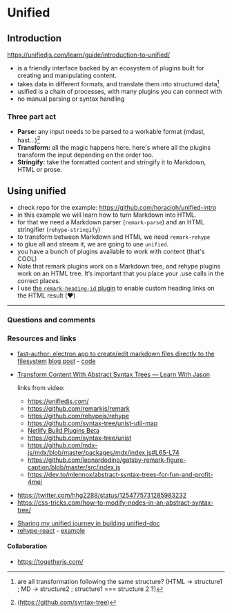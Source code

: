# Unified

## Introduction

https://unifiedjs.com/learn/guide/introduction-to-unified/

- is a friendly interface backed by an ecosystem of plugins built for creating and manipulating content.
- takes data in different formats, and translate them into structured data[^1]
- usified is a chain of processes, with many plugins you can connect with
- no manual parsing or syntax handling

### Three part act

- **Parse:** any input needs to be parsed to a workable format (mdast, hast...)[^2]
- **Transform:** all the magic happens here. here's where all the plugins transform the input depending on the order too.
- **Stringify:** take the formatted content and stringify it to Markdown, HTML or prose.

## Using unified

- check repo for the example: https://github.com/horacioh/unified-intro
- in this example we will learn how to turn Markdown into HTML.
- for that we need a Markdown parser (`remark-parse`) and an HTML stringifier (`rehype-stringify`)
- to transform between Markdown and HTML we need `remark-rehype`
- to glue all and stream it, we are going to use `unified`.
- you have a bunch of plugins available to work with content (that's COOL)
- Note that remark plugins work on a Markdown tree, and rehype plugins work on an HTML tree. It’s important that you place your .use calls in the correct places.
- I use [the `remark-heading-id` plugin](https://github.com/imcuttle/remark-heading-id/blob/master/package.json) to enable custom heading links on the HTML result (❤️)

---

### Questions and comments

[^1]: are all transformation following the same structure? (HTML -> structure1 ; MD -> structure2 ; structure1 === structure 2 ?)
[^2]: (https://github.com/syntax-tree)

### Resources and links

- [fast-author: electron app to create/edit markdown files directly to the filesystem](https://dev.to/exampro/i-had-to-build-my-own-markdown-editor-because-no-tool-was-fast-enough-for-me-3b3o) [blog post](https://dev.to/exampro/i-had-to-build-my-own-markdown-editor-because-no-tool-was-fast-enough-for-me-3b3o) - [code](https://github.com/ExamProCo/fast-author#How-to-run-the-application-in-development)
- [Transform Content With Abstract Syntax Trees — Learn With Jason](https://www.youtube.com/watch?v=acb2osL1VPE)

  links from video:

  - https://unifiedjs.com/
  - https://github.com/remarkjs/remark
  - https://github.com/rehypejs/rehype
  - https://github.com/syntax-tree/unist-util-map
  - [Netlify Build Plugins Beta](https://www.netlify.com/build/plugins...)
  - https://github.com/syntax-tree/unist
  - https://github.com/mdx-js/mdx/blob/master/packages/mdx/index.js#L65-L74
  - https://github.com/leonardodino/gatsby-remark-figure-caption/blob/master/src/index.js
  - https://dev.to/mlennox/abstract-syntax-trees-for-fun-and-profit-4mej

* https://twitter.com/hhg2288/status/1254775731285983232
* https://css-tricks.com/how-to-modify-nodes-in-an-abstract-syntax-tree/

- [Sharing my unified journey in building unified-doc](https://spectrum.chat/unified/general/sharing-my-unified-journey-in-building-unified-doc~77f7e2d8-6496-4764-b040-a4250199ce69)
- [rehype-react](https://github.com/rehypejs/rehype-react) - [example](https://codesandbox.io/s/rehype-react-example-rc7bg)

#### Collaboration

- https://togetherjs.com/
